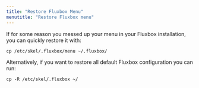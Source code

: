 ```yaml
---
title: "Restore Fluxbox Menu"
menutitle: "Restore Fluxbox menu"
---
```


If for some reason you messed up your menu in your Fluxbox installation,
you can quickly restore it with:

```
cp /etc/skel/.fluxbox/menu ~/.fluxbox/
```

Alternatively, if you want to restore all default Fluxbox configuration
you can run:
```
cp -R /etc/skel/.fluxbox ~/
```

